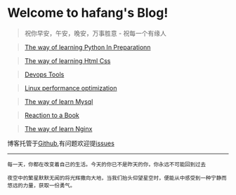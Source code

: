 # Welcome to hafang's Blog!

> 祝你早安，午安，晚安，万事胜意 - 祝每一个有缘人

> [The way of learning Python In Preparationn](https://www.hafang.top/article/python/python-menu)

> [The way of learning Html Css](http://www.hafang.top/article/Html-Css)

> [Devops Tools](http://www.hafang.top/article/Linux/devops-menu)

> [Linux performance optimization](http://www.hafang.top/article/Linux/permormace)

> [The way of learn Mysql](http://www.hafang.top/article/mysql/mysql-menu)

> [Reaction to a Book](http://www.hafang.top/article/book/book-menu)

> [The way of learn Nginx](http://www.hafang.top/article/nginx/nginx-menu)

博客托管于[Github](https://github.com/chenfan0307/blog),有问题欢迎提[issues](https://github.com/chenfan0307/blog/issues)

---

```
每一天，你都在改变着自己的生活。今天的你已不是昨天的你，你永远不可能回到过去

夜空中的繁星默默无闻的将光辉撒向大地，当我们抬头仰望星空时，便能从中感受到一种宁静而悠远的力量，获取一份勇气。
```
